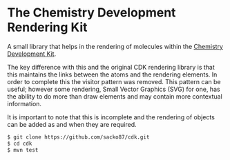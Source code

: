 The Chemistry Development Rendering Kit
===

A small library that helps in the rendering of molecules within the [Chemistry Development Kit][CDK].

The key difference with this and the original CDK rendering library is that this maintains the links between the atoms and the rendering elements. In order to complete this the visitor pattern was removed. This pattern can be useful; however some rendering, Small Vector Graphics (SVG) for one, has the ability to do more than draw elements and may contain more contextual information.

It is important to note that this is incomplete and the rendering of objects can be added as and when they are required.

```bash
$ git clone https://github.com/sacko87/cdk.git
$ cd cdk
$ mvn test
```

[CDK]: https://github.com/cdk/cdk
